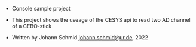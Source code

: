 * Console sample project

* This project shows the useage of the CESYS api to read two AD channel of a CEBO-stick

* Written by Johann Schmid <johann.schmid@ur.de>, 2022
